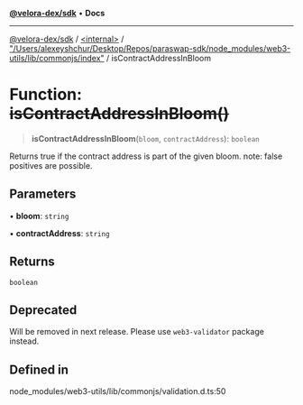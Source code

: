 [**@velora-dex/sdk**](../../../../README.md) • **Docs**

***

[@velora-dex/sdk](../../../../globals.md) / [\<internal\>](../../../README.md) / ["/Users/alexeyshchur/Desktop/Repos/paraswap-sdk/node\_modules/web3-utils/lib/commonjs/index"](../README.md) / isContractAddressInBloom

# Function: ~~isContractAddressInBloom()~~

> **isContractAddressInBloom**(`bloom`, `contractAddress`): `boolean`

Returns true if the contract address is part of the given bloom.
note: false positives are possible.

## Parameters

• **bloom**: `string`

• **contractAddress**: `string`

## Returns

`boolean`

## Deprecated

Will be removed in next release. Please use `web3-validator` package instead.

## Defined in

node\_modules/web3-utils/lib/commonjs/validation.d.ts:50
